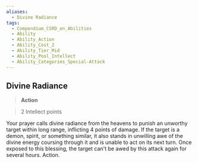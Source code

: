 ```yaml
---
aliases:
  - Divine Radiance
tags:
  - Compendium_CSRD_en_Abilities
  - Ability
  - Ability_Action
  - Ability_Cost_2
  - Ability_Tier_Mid
  - Ability_Pool_Intellect
  - Ability_Categories_Special-Attack
---
```

  
    
## Divine Radiance    
>**Action**    
>2 Intellect points  
    
Your prayer calls divine radiance from the heavens to punish an unworthy target within long range, inflicting 4 points of damage. If the target is a demon, spirit, or something similar, it also stands in unwilling awe of the divine energy coursing through it and is unable to act on its next turn. Once exposed to this blessing, the target can't be awed by this attack again for several hours. Action.